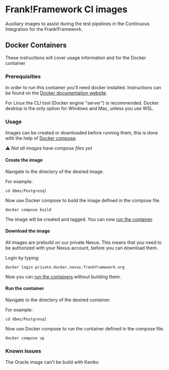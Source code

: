 # Frank!Framework CI images

Auxiliary images to assist during the test pipelines in the Continuous Integration for the Frank!Framework.

## Docker Containers

These instructions will cover usage information and for the Docker container

### Prerequisities

In order to run this container you'll need docker installed.
Instructions can be found on the [Docker documentation website](https://docs.docker.com/engine/install/).

For Linux the CLI tool (Docker engine "server") is recommended.
Docker desktop is the only option for Windows and Mac, unless you use WSL.

### Usage

Images can be created or downloaded before running them, this is done with the help of [Docker compose](https://docs.docker.com/compose/).

⚠️ *Not all images have compose files yet*

#### Create the image

Navigate to the directory of the desired image.

For example:

```shell
cd dbms/Postgresql
```

Now use Docker compose to build the image defined in the compose file.

```shell
docker compose build
```

The image will be created and tagged. You can now [run the container](#run-the-container).

#### Download the image

All images are prebuild on our private Nexus.
This means that you need to be authorized with your Nexus account, before you can download them.

Login by typing:
```shell
docker login private.docker.nexus.frankframework.org
```

Now you can [run the containers](#run-the-container) without building them.

#### Run the container

Navigate to the directory of the desired container.

For example:

```shell
cd dbms/Postgresql
```

Now use Docker compose to run the container defined in the compose file.

```shell
docker compose up
```

### Known issues

The Oracle image can't be build with Kaniko
